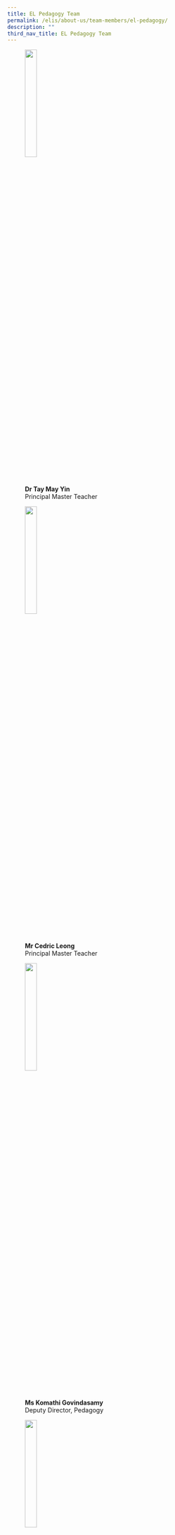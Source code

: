 ```yaml
---
title: EL Pedagogy Team
permalink: /elis/about-us/team-members/el-pedagogy/
description: ""
third_nav_title: EL Pedagogy Team
---
```

<figure>
<p><a href="/elis/about-us/team-members/management-team/dr-tay-may-yin/">
<img src="/images/may-yin_2016.jpg" style="width:25%">
</a></p>
	<figcaption><b>Dr Tay May Yin</b><br>Principal Master Teacher</figcaption>
</figure>

<figure>
<p><a href="/elis/about-us/team-members/management-team/mr-cedric-leong/">
<img src="/images/cedric_2015.jpg" style="width:25%">
</a></p>
	<figcaption><b>Mr Cedric Leong</b><br>Principal Master Teacher</figcaption>
</figure>

<figure>
<p><a href="/elis/about-us/team-members/management-team/ms-komathi-govindasamy/">
<img src="/images/elis-komathi-govindasamy.jpg" style="width:25%">
</a></p>
	<figcaption><b>Ms Komathi Govindasamy</b><br>Deputy Director, Pedagogy</figcaption>
</figure>

<figure>
<p><a href="/elis/about-us/team-members/el-pedagogy/ms-charmaine-tan/">
<img src="/images/charmaine-tan-60906587f0af043a0a79c54409b5adfcd.png" style="width:25%">
</a></p>
	<figcaption><b>Ms Charmaine Tan</b><br>Senior Academy Officer, Pedagogy</figcaption>
</figure>
<figure>
<p><a href="/elis/about-us/team-members/el-pedagogy/ms-audrey-lee/">
<img src="/images/audrey_2.gif" style="width:25%">
</a></p>
	<figcaption><b>Ms Audrey Lee</b><br>Master Teacher</figcaption>
</figure>

<figure>
<p><a href="/elis/about-us/team-members/el-pedagogy/mr-charles-peters/">
<img src="/images/charles-peter-4-jpg.png" style="width:25%">
</a></p>
	<figcaption><b>Mr Charles Peters</b><br>Master Teacher</figcaption>
</figure>

<figure>
<p><a href="/elis/about-us/team-members/el-pedagogy/mrs-emelyn-kuan/">
<img src="/images/emelyn-kuan-(elis)5d7bb2b9c296e4ad6bd131f00be54d80f.png" style="width:25%">
</a></p>
	<figcaption><b>Mrs Emelyn Kuan</b><br>Master Teacher</figcaption>
</figure>

<figure>
<p><a href="/elis/about-us/team-members/el-pedagogy/dr-florence-lee/">
<img src="/images/florence-6.png" style="width:25%">
</a></p>
	<figcaption><b>Dr Florence Lee</b><br>Master Teacher</figcaption>
</figure>

<figure>
<p><a href="/elis/about-us/team-members/el-pedagogy/mrs-jennifer-lim/">
<img src="/images/jennifer-l603a2c899d57b4171962f04b6a1547bd8-1.png" style="width:25%">
</a></p>
	<figcaption><b>Ms Jennifer Lim</b><br>Master Teacher</figcaption>
</figure>

<figure>
<p><a href="/elis/about-us/team-members/el-pedagogy/mrs-jennifer-lui/">
<img src="/images/jennifer-6622312fe8a1e42f8a2fc8e311d4a4c07.png" style="width:25%">
</a></p>
	<figcaption><b>Mrs Jennifer Lui</b><br>Master Teacher</figcaption>
</figure>


<figure>
<p><a href="/elis/about-us/team-members/el-pedagogy/mrs-kalpana-balasubramaniam/">
<img src="/images/kalpana_2018-(2si).jpg" style="width:25%">
</a></p>
	<figcaption><b>Mrs Kalpana Balasubramaniam</b><br>Master Teacher</figcaption>
</figure>

<figure>
<p><a href="/elis/about-us/team-members/el-pedagogy/lucyfernandez/">
<img src="/images/lucy-fernandez-4.png" style="width:25%">
</a></p>
	<figcaption><b>Dr Lucy Fernandez</b><br>Master Teacher</figcaption>
</figure>

<figure>
<p><a href="/elis/about-us/team-members/el-pedagogy/mrs-prisca-lee/">
<img src="/images/prisca_2018(2si).jpg" style="width:25%">
</a></p>
	<figcaption><b>Dr Prisca Chong</b><br>Master Teacher</figcaption>
</figure>

<figure>
<p><a href="/elis/about-us/team-members/el-pedagogy/ms-rita-pillai/">
<img src="/images/rita_2018(1si).jpg" style="width:25%">
</a></p>
	<figcaption><b>Ms Rita Pillai</b><br>Master Teacher</figcaption>
</figure>

<figure>
<p><a href="/elis/about-us/team-members/el-pedagogy/ms-serene-lai/">
<img src="/images/serene_2.gif" style="width:25%">
</a></p>
	<figcaption><b>Ms Serene Lai</b><br>Master Teacher</figcaption>
</figure>

<figure>
<p><a href="/elis/about-us/team-members/el-pedagogy/ms-shakila-vasu/">
<img src="/images/shakila_2018(2si).jpg" style="width:25%">
</a></p>
	<figcaption><b>Ms Shakila Vasu</b><br>Master Teacher</figcaption>
</figure>

<figure>
<p><a href="/elis/about-us/team-members/el-pedagogy/ms-solastri-suyot/">
<img src="/images/solastri_2018(2si).jpg" style="width:25%">
</a></p>
	<figcaption><b>Ms Solastri Suyot</b><br>Master Teacher</figcaption>
</figure>

<figure>
<p><a href="/elis/about-us/team-members/el-pedagogy/mr-benson-pang/">
<img src="/images/elis-benson-pang.jpg" style="width:25%">
</a></p>
	<figcaption><b>Mr Benson Pang</b><br>Academy Officer, Pedagogy</figcaption>
</figure>

<figure>
<p><a href="/elis/about-us/team-members/el-pedagogy/mdm-eunice-lim/">
<img src="/images/eunice-6-(1).png" style="width:25%">
</a></p>
	<figcaption><b>Mdm Eunice Lim</b><br>Academy Officer, Pedagogy</figcaption>
</figure>





<figure>
<p><a href="/elis/about-us/team-members/el-pedagogy/intansalwah/">
<img src="/images/intan-salwah-4.png" style="width:25%">
</a></p>
	<figcaption><b>Mdm Intan Salwah Badiuzzaman</b><br>Senior Academy Officer, Pedagogy</figcaption>
</figure>

<figure>
<p><a href="/elis/about-us/team-members/el-pedagogy/ms-lee-hui-elizabeth/">
<img src="/images/elis_elizabeth-lee-(1).jpg" style="width:25%">
</a></p>
	<figcaption><b>Ms Lee Hui, Elizabeth</b><br>Academy Officer, Pedagogy</figcaption>
</figure>

<figure>
<p><a href="/elis/about-us/team-members/el-pedagogy/mdm-selene-tan/">
<img src="/images/selene-tan-poh-hong.jpg" style="width:25%">
</a></p>
	<figcaption><b>Mdm Selene Tan</b><br>Senior Academy Officer, Pedagogy</figcaption>
</figure>